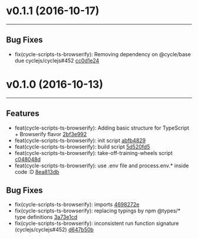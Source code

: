 # v0.1.1 (2016-10-17)
---


## Bug Fixes

- fix(cycle-scripts-ts-browserify): Removing dependency on @cycle/base due cyclejs/cyclejs#452 [cc0d1e24](https://github.com/geovanisouza92/create-cycle-app/commits/cc0d1e244f40dbfeb2a99e8bb74ebe4c96718a89)


# v0.1.0 (2016-10-13)
---


## Features

- feat(cycle-scripts-ts-browserify): Adding basic structure for TypeScript + Browserify flavor [2bf3e992](https://github.com/geovanisouza92/create-cycle-app/commits/2bf3e992845a5216ac91bf46c74ea73392096fba)
- feat(cycle-scripts-ts-browserify): init script [abfb4829](https://github.com/geovanisouza92/create-cycle-app/commits/abfb4829e43023f80dfb79307c7160345344d2af)
- feat(cycle-scripts-ts-browserify): build script [5d520fd5](https://github.com/geovanisouza92/create-cycle-app/commits/5d520fd50ac804226eebb7120953e79c53dbf9e8)
- feat(cycle-scripts-ts-browserify): take-off-training-wheels script [c048048d](https://github.com/geovanisouza92/create-cycle-app/commits/c048048dbb24ae0753917ecf16590027f26f0df7)
- feat(cycle-scripts-ts-browserify): use .env file and process.env.* inside code :D [8ea813db](https://github.com/geovanisouza92/create-cycle-app/commits/8ea813dbca2a708dbad360ec9bdef8cab9bda17b)

## Bug Fixes

- fix(cycle-scripts-ts-browserify): imports [4698272e](https://github.com/geovanisouza92/create-cycle-app/commits/4698272e3d27ae5d588ae4df079eb19414d78d8f)
- fix(cycle-scripts-ts-browserify): replacing typings by npm @types/* type definitions [3a73e1cd](https://github.com/geovanisouza92/create-cycle-app/commits/3a73e1cde9e703d734868a45ff8a0ef79c1e1450)
- fix(cycle-scripts-ts-browserify): inconsistent run function signature (cyclejs/cyclejs#452) [d647b50b](https://github.com/geovanisouza92/create-cycle-app/commits/d647b50b3b362293489d9aadbe908cdb8d82eec8)



